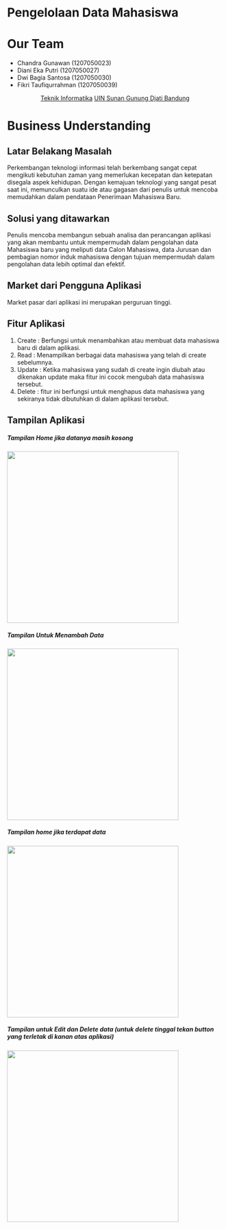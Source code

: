 # Pengelolaan Data Mahasiswa

# Our Team
- Chandra Gunawan (1207050023)
- Diani Eka Putri (1207050027)
- Dwi Bagia Santosa (1207050030)
- Fikri Taufiqurrahman (1207050039)

<p align="center">
  <a href="http://if.uinsgd.ac.id/">Teknik Informatika</a>  <a href="https://uinsgd.ac.id/">UIN Sunan Gunung Djati Bandung</a> 
</p>

# Business Understanding

## Latar Belakang Masalah
Perkembangan teknologi informasi telah berkembang sangat cepat mengikuti kebutuhan zaman yang memerlukan kecepatan dan ketepatan disegala aspek kehidupan. Dengan kemajuan teknologi yang sangat pesat saat ini, memunculkan suatu ide atau gagasan dari penulis untuk mencoba memudahkan dalam pendataan Penerimaan Mahasiswa Baru. 

## Solusi yang ditawarkan
Penulis mencoba membangun sebuah analisa dan perancangan aplikasi yang akan membantu untuk mempermudah dalam pengolahan data Mahasiswa baru yang meliputi data Calon Mahasiswa, data Jurusan dan pembagian nomor induk mahasiswa dengan tujuan mempermudah dalam pengolahan data lebih optimal dan efektif.

## Market dari Pengguna Aplikasi
Market pasar dari aplikasi ini merupakan perguruan tinggi.

## Fitur Aplikasi
1. Create	: Berfungsi untuk menambahkan atau membuat data mahasiswa baru di dalam aplikasi.
2. Read	: Menampilkan berbagai data mahasiswa yang telah di create sebelumnya.
3. Update	: Ketika mahasiswa yang sudah di create ingin diubah atau dikenakan update maka fitur ini cocok mengubah data mahasiswa tersebut.
4. Delete	: fitur ini berfungsi untuk menghapus data mahasiswa yang sekiranya tidak dibutuhkan di dalam aplikasi tersebut.

## Tampilan Aplikasi

##### Tampilan Home jika datanya masih kosong
<img width="400" src="https://cdn-images-1.medium.com/max/800/1*ti6Gdu8_WKibtEoc6NC51w.png">

##### Tampilan Untuk Menambah Data
<img width="400" src="https://cdn-images-1.medium.com/max/640/1*a1qLOoG_R4hZALP0bXCx-w.png">

##### Tampilan home jika terdapat data
<img width="400" src="https://cdn-images-1.medium.com/max/640/1*qcezno1nz2Qs59qVc2p8fw.png">

##### Tampilan untuk Edit dan Delete data (untuk delete tinggal tekan button yang terletak di kanan atas aplikasi)
<img width="400" src="https://cdn-images-1.medium.com/max/640/1*RDkA771KGyL-Gf_I51iO6w.png">


